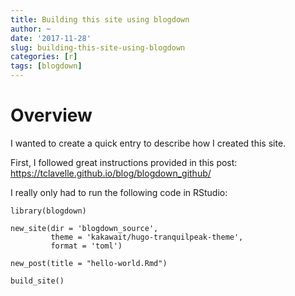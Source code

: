 ```yaml
---
title: Building this site using blogdown
author: ~
date: '2017-11-28'
slug: building-this-site-using-blogdown
categories: [r]
tags: [blogdown]
---
```


# Overview
I wanted to create a quick entry to describe how I created this site. 

First, I followed great instructions provided in this post: <https://tclavelle.github.io/blog/blogdown_github/>

I really only had to run the following code in RStudio:

```{r blogdown_setup}
library(blogdown)

new_site(dir = 'blogdown_source', 
         theme = 'kakawait/hugo-tranquilpeak-theme',
         format = 'toml')

new_post(title = "hello-world.Rmd")

build_site()
```

